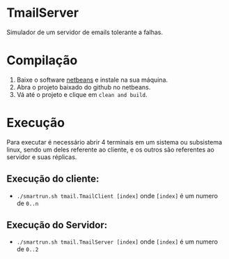 # TmailServer
Simulador de um servidor de emails tolerante a falhas.

# Compilação
1. Baixe o software [netbeans](https://netbeans.apache.org/download/index.html) e instale na sua máquina.
2. Abra o projeto baixado do github no netbeans.
3. Vá até o projeto e clique em ```clean and build```.

# Execução
Para executar é necessário abrir 4 terminais em um sistema ou subsistema linux, sendo um deles referente ao cliente, e os outros são referentes ao servidor e suas réplicas.
## Execução do cliente:
  - `./smartrun.sh tmail.TmailClient [index]` onde `[index]` é um numero de `0..n`
## Execução do Servidor:
  - `./smartrun.sh tmail.TmailServer [index]` onde `[index]` é um numero de `0..2`
